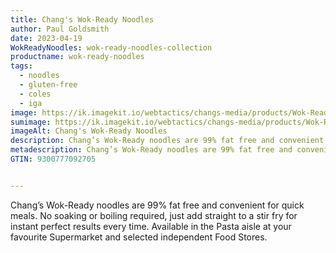```yaml
---
title: Chang's Wok-Ready Noodles
author: Paul Goldsmith
date: 2023-04-19
WokReadyNoodles: wok-ready-noodles-collection
productname: wok-ready-noodles
tags:
  - noodles
  - gluten-free
  - coles
  - iga
image: https://ik.imagekit.io/webtactics/changs-media/products/Wok-Ready-Noodles_Dxen6n1Dd.webp
sumimage: https://ik.imagekit.io/webtactics/changs-media/products/Wok-Ready-Noodles-300x200_0zdbZdX_5.webp
imageAlt: Chang's Wok-Ready Noodles
description: Chang’s Wok-Ready noodles are 99% fat free and convenient for quick meals.  No soaking or boiling required, just add straight to a stir fry for instant perfect results every time.
metadescription: Chang’s Wok-Ready noodles are 99% fat free and convenient for quick meals.  No soaking or boiling required, just add straight to a stir fry for instant perfect results every time.
GTIN: 9300777092705


---
```




Chang’s Wok-Ready noodles are 99% fat free and convenient for quick meals.  No soaking or boiling required, just add straight to a stir fry for instant perfect results every time.  Available in the Pasta aisle at your favourite Supermarket and selected independent Food Stores.
